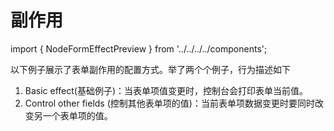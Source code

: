 # 副作用

import { NodeFormEffectPreview } from '../../../../components';

以下例子展示了表单副作用的配置方式。举了两个个例子，行为描述如下

1. Basic effect(基础例子)：当表单项值变更时，控制台会打印表单当前值。
2. Control other fields (控制其他表单项的值)：当前表单项数据变更时要同时改变另一个表单项的值。

<NodeFormEffectPreview />
